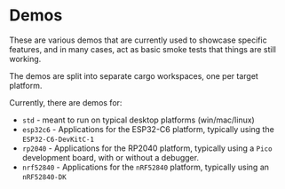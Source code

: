 # Demos

These are various demos that are currently used to showcase specific features, and in many cases, act as basic smoke tests that things are still working.

The demos are split into separate cargo workspaces, one per target platform.

Currently, there are demos for:

* `std` - meant to run on typical desktop platforms (win/mac/linux)
* `esp32c6` - Applications for the ESP32-C6 platform, typically using the `ESP32-C6-DevKitC-1`
* `rp2040` - Applications for the RP2040 platform, typically using a `Pico` development board, with or without a debugger.
* `nrf52840` - Applications for the `nRF52840` platform, typically using an `nRF52840-DK`
